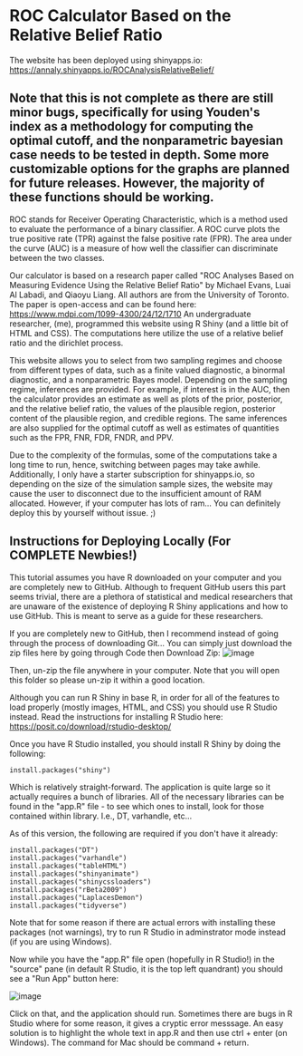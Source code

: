 # ROC Calculator Based on the Relative Belief Ratio
The website has been deployed using shinyapps.io: https://annaly.shinyapps.io/ROCAnalysisRelativeBelief/

## Note that this is not complete as there are still minor bugs, specifically for using Youden's index as a methodology for computing the optimal cutoff, and the nonparametric bayesian case needs to be tested in depth. Some more customizable options for the graphs are planned for future releases. However, the majority of these functions should be working.

ROC stands for Receiver Operating Characteristic, which is a method used to evaluate the performance of a binary classifier. A ROC curve plots the true positive rate (TPR) against the false positive rate (FPR). The area under the curve (AUC) is a measure of how well the classifier can discriminate between the two classes.

Our calculator is based on a research paper called "ROC Analyses Based on Measuring Evidence Using the Relative Belief Ratio" by Michael Evans, Luai Al Labadi, and Qiaoyu Liang. All authors are from the University of Toronto. The paper is open-access and can be found here: https://www.mdpi.com/1099-4300/24/12/1710 An undergraduate researcher, (me), programmed this website using R Shiny (and a little bit of HTML and CSS). The computations here utilize the use of a relative belief ratio and the dirichlet process.

This website allows you to select from two sampling regimes and choose from different types of data, such as a finite valued diagnostic, a binormal diagnostic, and a nonparametric Bayes model. Depending on the sampling regime, inferences are provided. For example, if interest is in the AUC, then the calculator provides an estimate as well as plots of the prior, posterior, and the relative belief ratio, the values of the plausible region, posterior content of the plausible region, and credible regions. The same inferences are also supplied for the optimal cutoff as well as estimates of quantities such as the FPR, FNR, FDR, FNDR, and PPV.

Due to the complexity of the formulas, some of the computations take a long time to run, hence, switching between pages may take awhile. Additionally, I only have a starter subscription for shinyapps.io, so depending on the size of the simulation sample sizes, the website may cause the user to disconnect due to the insufficient amount of RAM allocated. However, if your computer has lots of ram... You can definitely deploy this by yourself without issue. ;)

## Instructions for Deploying Locally (For COMPLETE Newbies!)

This tutorial assumes you have R downloaded on your computer and you are completely new to GitHub. Although to frequent GitHub users this part seems trivial, there are a plethora of statistical and medical researchers that are unaware of the existence of deploying R Shiny applications and how to use GitHub. This is meant to serve as a guide for these researchers.

If you are completely new to GitHub, then I recommend instead of going through the process of downloading Git... You can simply just download the zip files here by going through Code then Download Zip:
![image](https://github.com/annahuynhly/ROCAnalysis_RelativeBelief/assets/97189987/abfaeac1-6ee7-4941-aa68-f4dede1ea427)

Then, un-zip the file anywhere in your computer. Note that you will open this folder so please un-zip it within a good location.

Although you can run R Shiny in base R, in order for all of the features to load properly (mostly images, HTML, and CSS) you should use R Studio instead.
Read the instructions for installing R Studio here: https://posit.co/download/rstudio-desktop/

Once you have R Studio installed, you should install R Shiny by doing the following:
```
install.packages("shiny")
```
Which is relatively straight-forward. The application is quite large so it actually requires a bunch of libraries. All of the necessary libraries can be found in the "app.R" file - to see which ones to install, look for those contained within library. I.e., DT, varhandle, etc...

As of this version, the following are required if you don't have it already:
```
install.packages("DT")
install.packages("varhandle")
install.packages("tableHTML")
install.packages("shinyanimate")
install.packages("shinycssloaders")
install.packages("rBeta2009")
install.packages("LaplacesDemon")
install.packages("tidyverse")
```
Note that for some reason if there are actual errors with installing these packages (not warnings), try to run R Studio in adminstrator mode instead (if you are using Windows).

Now while you have the "app.R" file open (hopefully in R Studio!) in the "source" pane (in default R Studio, it is the top left quandrant) you should see a "Run App" button here:

![image](https://github.com/annahuynhly/ROCAnalysis_RelativeBelief/assets/97189987/3492ef96-727d-4696-95ca-9de8a8f060e2)

Click on that, and the application should run. Sometimes there are bugs in R Studio where for some reason, it gives a cryptic error messsage. An easy solution is to highlight the whole text in app.R and then use ctrl + enter (on Windows). The command for Mac should be command + return.
